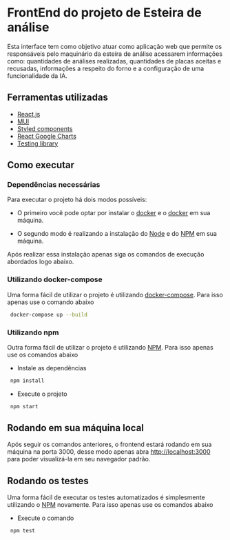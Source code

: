 # FrontEnd do projeto de Esteira de análise

Esta interface tem como objetivo atuar como aplicação web que permite os responsáveis pelo maquinário da esteira de análise acessarem informações como: quantidades de análises realizadas, quantidades de placas aceitas e recusadas, informações a respeito do forno e a configuração de uma funcionalidade da IA.

## Ferramentas utilizadas

* [React.js](https://reactjs.org/)
* [MUI](https://mui.com/pt/)
* [Styled components](https://styled-components.com/)
* [React Google Charts](https://www.react-google-charts.com/)
* [Testing library](https://testing-library.com/)

## Como executar

### Dependências necessárias

Para executar o projeto há dois modos possíveis:

* O primeiro você pode optar por instalar o [docker](https://docs.docker.com/) e o [docker](https://docs.docker.com/compose/install/) em sua máquina.

* O segundo modo é realizando a instalação do [Node](https://nodejs.org/en/) e do [NPM](https://docs.npmjs.com/getting-started/) em sua máquina.

Após realizar essa instalação apenas siga os comandos de execução abordados logo abaixo.

### Utilizando docker-compose

Uma forma fácil de utilizar o projeto é utilizando [docker-compose](https://docs.docker.com/compose/install/).
Para isso apenas use o comando abaixo

```bash
 docker-compose up --build
```

### Utilizando npm

Outra forma fácil de utilizar o projeto é utilizando [NPM](https://docs.npmjs.com/getting-started/).
Para isso apenas use os comandos abaixo

* Instale as dependências 

```bash
 npm install
```

* Execute o projeto
```bash
 npm start
```

## Rodando em sua máquina local

Após seguir os comandos anteriores, o frontend estará rodando em sua máquina na porta 3000, desse modo apenas abra [http://localhost:3000](http://localhost:3000) para poder visualizá-la em seu navegador padrão.

## Rodando os testes

Uma forma fácil de executar os testes automatizados é simplesmente utilizando o [NPM](https://docs.npmjs.com/getting-started/) novamente.
Para isso apenas use os comandos abaixo

* Execute o comando

```bash
 npm test
```
